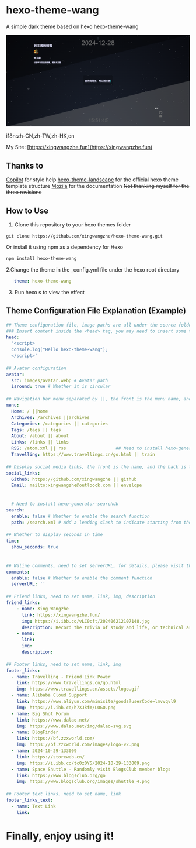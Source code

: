 # hexo-theme-wang
A simple dark theme based on hexo
hexo-theme-wang

![alt text](image.png)


i18n:zh-CN,zh-TW,zh-HK,en

My Site: [https://xingwangzhe.fun](https://xingwangzhe.fun)

## Thanks to
  [Copilot](https://github.com/features/copilot) for style help
  [hexo-theme-landscape](https://github.com/hexojs/hexo-theme-landscape) for the official hexo theme template structure
  [Mozila](https://developer.mozilla.org/zh-CN/) for the documentation
  ~~Not thanking myself for the three revisions~~

## How to Use
  1. Clone this repository to your hexo themes folder
  
   ```git
   git clone https://github.com/xingwangzhe/hexo-theme-wang.git
   ```

   Or install it using npm as a dependency for Hexo

  ```bash
  npm install hexo-theme-wang
  ```
   2.Change the theme in the _config.yml file under the hexo root directory
   ```yml
      theme: hexo-theme-wang
   ```
   3. Run hexo s to view the effect
   
## Theme Configuration File Explanation (Example)
```yml
## Theme configuration file, image paths are all under the source folder in the theme folder
### Insert content inside the <head> tag, you may need to insert some third-party js libraries, such as tracking code, etc.
head:
  '<script>
  console.log("Hello hexo-theme-wang");
  </script>'

## Avatar configuration 
avatar:
  src: images/avatar.webp # Avatar path
  isround: true # Whether it is circular

## Navigation bar menu separated by ||, the front is the menu name, and the back is the icon name, located in source/images/menu_ico
menu:
  Home: / ||home
  Archives: /archives ||archives
  Categories: /categories || categories
  Tags: /tags || tags
  About: /about || about
  Links: /links || links
  RSS: /atom.xml || rss                   ## Need to install hexo-generator-feed
  Travelling: https://www.travellings.cn/go.html || train

## Display social media links, the front is the name, and the back is the icon name, located in source/images/social_links
social_links:
  Github: https://github.com/xingwangzhe || github
  Email: mailto:xingwangzhe@outloock.com || envelope


  # Need to install hexo-generator-searchdb
search:
  enable: false # Whether to enable the search function
  path: /search.xml # Add a leading slash to indicate starting from the root directory of the website

## Whether to display seconds in time
time:
  show_seconds: true


## Waline comments, need to set serverURL, for details, please visit the Waline official website: https://waline.js.org
comments:
  enable: false # Whether to enable the comment function
  serverURL: ''

## Friend links, need to set name, link, img, description
friend_links:
    - name: Xing Wangzhe
      link: https://xingwangzhe.fun/
      img: https://i.ibb.co/vLC0cft/202406212107148.jpg
      description: Record the trivia of study and life, or technical articles
    - name: 
      link: 
      img: 
      description:

## Footer links, need to set name, link, img
footer_links:
  - name: Travelling - Friend Link Power
    link: https://www.travellings.cn/go.html
    img: https://www.travellings.cn/assets/logo.gif
  - name: Alibaba Cloud Support
    link: https://www.aliyun.com/minisite/goods?userCode=lmvvqvl9
    img: https://i.ibb.co/h7XJkfm/LOGO.png
  - name: Big Shot Forum
    link: https://www.dalao.net/
    img: https://www.dalao.net/img/dalao-svg.svg
  - name: BlogFinder
    link: https://bf.zzxworld.com/
    img: https://bf.zzxworld.com/images/logo-v2.png
  - name: 2024-10-29-133009
    link: https://storeweb.cn/
    img: https://i.ibb.co/tc0z0Y5/2024-10-29-133009.png
  - name: Space Shuttle - Randomly visit BlogsClub member blogs
    link: https://www.blogsclub.org/go
    img: https://www.blogsclub.org/images/shuttle_4.png

## Footer text links, need to set name, link
footer_links_text:
  - name: Text Link
    link: 


```

# Finally, enjoy using it!
